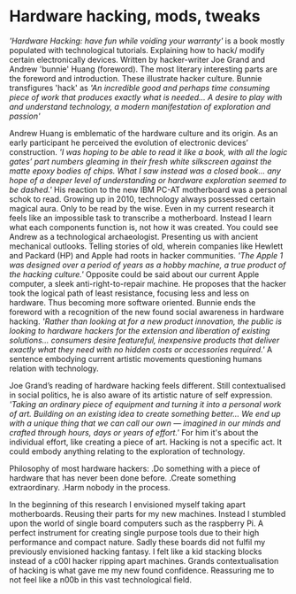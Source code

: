# Hardware hacking, mods, tweaks 



*'Hardware Hacking: have fun while voiding your warranty'* is a book mostly populated with technological tutorials. Explaining how to hack/ modify certain electronically devices. Written by hacker-writer Joe Grand and Andrew 'bunnie' Huang (foreword). The most literary interesting parts are the foreword and introduction. These illustrate hacker culture. Bunnie transfigures 'hack' as *'An incredible good and perhaps time consuming piece of work that produces exactly what is needed... A desire to play with and understand technology, a modern manifestation of exploration and passion'* 



Andrew Huang is emblematic of the hardware culture and its origin. 
As an early participant he perceived the evolution of electronic devices’ construction.
*'I was hoping to be able to read it like a book, with all the logic gates’ part numbers gleaming 
in their fresh white silkscreen against the matte epoxy bodies of chips. What I saw instead was a closed book… 
any hope of a deeper level of understanding or hardware exploration seemed to be dashed.'*
His reaction to the new IBM PC-AT motherboard was a personal schok to read. Growing up in 2010, 
technology always possessed certain magical aura. Only to be read by the wise. Even in my current research 
it feels like an impossible task to transcribe a motherboard. Instead I learn what each components function is,
not how it was created. You could see Andrew as a technological archaeologist. 
Presenting us with ancient mechanical outlooks. Telling stories of old, wherein companies 
like Hewlett and Packard (HP) and Apple had roots in hacker communities. 
*'The Apple 1 was designed over a period of years as a hobby machine, a true product of the hacking culture.'* 
Opposite could be said about our current Apple computer, a sleek anti-right-to-repair machine. He proposes that the hacker took the logical path of least resistance, focusing less and less on hardware. Thus becoming more software oriented. Bunnie ends the foreword with a recognition of the new found social awareness in hardware hacking. *'Rather than looking at for a new product innovation, the public is looking to hardware hackers for 
the extension and liberation of existing solutions… consumers desire featureful, inexpensive products 
that deliver exactly what they need with no hidden costs or accessories required.'*
A sentence embodying current artistic movements questioning humans relation with technology. 



Joe Grand’s reading of hardware hacking feels different. Still contextualised in social politics, 
he is also aware of its artistic nature of self expression. 
*'Taking an ordinary piece of equipment and turning it into a personal work of art. Building on an existing idea to create something better… 
We end up with a unique thing that we can call our own — imagined in our minds and crafted through hours, 
days or years of effort.'* 
For him it's about the individual effort, like creating a piece of art. 
Hacking is not a specific act. It could embody anything relating to the exploration of technology. 



Philosophy of most hardware hackers:
.Do something with a piece of hardware that has never been done before.
.Create something extraordinary.
.Harm nobody in the process.




In the beginning of this research I envisioned myself taking apart motherboards. 
Reusing their parts for my new machines. Instead I stumbled upon the world of single board computers 
such as the raspberry Pi. A perfect instrument for creating single purpose tools due to their high performance 
and compact nature. Sadly these boards did not fulfil my previously envisioned hacking fantasy. 
I felt like a kid stacking blocks instead of a c00l hacker ripping apart machines. 
Grands contextualisation of hacking is what gave me my new found confidence. 
Reassuring me to not feel like a n00b in this vast technological field. 
 
